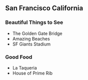 ## San Francisco California

### Beautiful Things to See

- The Golden Gate Bridge
- Amazing Beaches
- SF Giants Stadium

### Good Food
- La Taqueria
- House of Prime Rib

